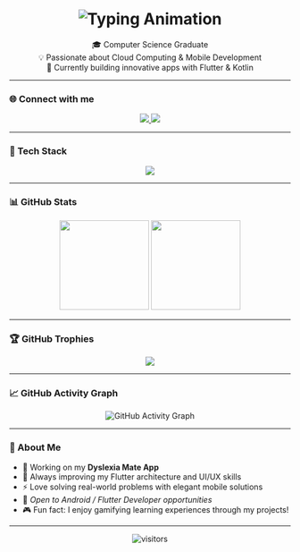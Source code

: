 <h1 align="center">
  <img src="https://readme-typing-svg.demolab.com?font=Fira+Code&size=28&pause=1000&color=00C2FF&center=true&vCenter=true&width=500&lines=Hey+there!+👋;I'm+Peter+Elia;Mobile+%26+Flutter+Developer;Cloud+Computing+Enthusiast" alt="Typing Animation" />
</h1>

<p align="center">
🎓 Computer Science Graduate <br>
💡 Passionate about Cloud Computing & Mobile Development <br>
🚀 Currently building innovative apps with Flutter & Kotlin
</p>

---

### 🌐 Connect with me
<p align="center">
  <a href="https://www.linkedin.com/in/peter-elia-648485240/" target="_blank">
    <img src="https://img.shields.io/badge/LinkedIn-%230077B5.svg?style=for-the-badge&logo=LinkedIn&logoColor=white" />
  </a>
  <a href="mailto:peterelia914@gmail.com">
    <img src="https://img.shields.io/badge/Gmail-D14836.svg?style=for-the-badge&logo=Gmail&logoColor=white" />
  </a>
</p>

---

### 🧰 Tech Stack
<p align="center">
  <img src="https://skillicons.dev/icons?i=flutter,dart,kotlin,androidstudio,firebase,git,github,figma,linux" />
</p>

---

### 📊 GitHub Stats
<p align="center">
  <img src="https://github-readme-stats.vercel.app/api?username=peterelia22&show_icons=true&theme=tokyonight&count_private=true" height="160"/>
  <img src="https://github-readme-stats.vercel.app/api/top-langs/?username=peterelia22&layout=compact&theme=tokyonight" height="160"/>
</p>

---

### 🏆 GitHub Trophies
<p align="center">
  <img src="https://github-profile-trophy.vercel.app/?username=peterelia22&theme=tokyonight&margin-w=10&no-frame=true&no-bg=true" />
</p>

---

### 📈 GitHub Activity Graph
<p align="center">
  <img src="https://github-readme-activity-graph.vercel.app/graph?username=peterelia22&theme=tokyo-night&hide_border=true&area=true" alt="GitHub Activity Graph" />
</p>

---

### 🧠 About Me
- 🔭 Working on my **Dyslexia Mate App**
- 🌱 Always improving my Flutter architecture and UI/UX skills
- ⚡ Love solving real-world problems with elegant mobile solutions
- 💼 *Open to Android / Flutter Developer opportunities*
- 🎮 Fun fact: I enjoy gamifying learning experiences through my projects!

---

<p align="center">
  <img src="https://visitor-badge.laobi.icu/badge?page_id=peterelia22.peterelia22" alt="visitors"/>
</p>
